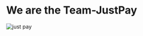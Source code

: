 # We are the Team-JustPay

![just pay](https://user-images.githubusercontent.com/69416561/209979628-1b399dca-5172-46cd-acb2-22306aa75472.png)
